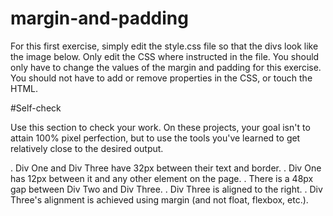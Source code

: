 # margin-and-padding
For this first exercise, simply edit the style.css file so that the divs look like the image below. Only edit the CSS where instructed in the file. You should only have to change the values of the margin and padding for this exercise. You should not have to add or remove properties in the CSS, or touch the HTML.

#Self-check

Use this section to check your work. On these projects, your goal isn't to attain 100% pixel perfection, but to use the tools you've learned to get relatively close to the desired output.

. Div One and Div Three have 32px between their text and border.
. Div One has 12px between it and any other element on the page.
. There is a 48px gap between Div Two and Div Three.
. Div Three is aligned to the right.
. Div Three's alignment is achieved using margin (and not float, flexbox, etc.).